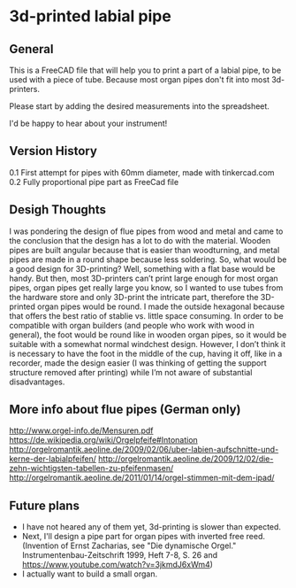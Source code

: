 # 3d-printed labial pipe

## General
This is a FreeCAD file that will help you to print a part of a labial pipe, to be used with a piece of tube. Because most organ pipes don't fit into most 3d-printers.

Please start by adding the desired measurements into the spreadsheet.

I'd be happy to hear about your instrument!

## Version History
0.1 First attempt for pipes with 60mm diameter, made with tinkercad.com <br>
0.2 Fully proportional pipe part as FreeCad file

## Desigh Thoughts
I was pondering the design of flue pipes from wood and metal and came to the conclusion that the design has a lot to do with the material. Wooden pipes are built angular because that is easier than woodturning, and metal pipes are made in a round shape because less soldering. So, what would be a good design for 3D-printing? Well, something with a flat base would be handy. But then, most 3D-printers can’t print large enough for most organ pipes, organ pipes get really large you know, so I wanted to use tubes from the hardware store and only 3D-print the intricate part, therefore the 3D-printed organ pipes would be round. I made the outside hexagonal because that offers the best ratio of stablie vs. little space consuming.
In order to be compatible with organ builders (and people who work with wood in general), the foot would be round like in wooden organ pipes, so it would be suitable with a somewhat normal windchest design. However, I don’t think it is necessary to have the foot in the middle of the cup, having it off, like in a recorder, made the design easier (I was thinking of getting the support structure removed after printing) while I’m not aware of substantial disadvantages.

## More info about flue pipes (German only)
http://www.orgel-info.de/Mensuren.pdf
https://de.wikipedia.org/wiki/Orgelpfeife#Intonation
http://orgelromantik.aeoline.de/2009/02/06/uber-labien-aufschnitte-und-kerne-der-labialpfeifen/
http://orgelromantik.aeoline.de/2009/12/02/die-zehn-wichtigsten-tabellen-zu-pfeifenmasen/
http://orgelromantik.aeoline.de/2011/01/14/orgel-stimmen-mit-dem-ipad/

## Future plans
* I have not heared any of them yet, 3d-printing is slower than expected.
* Next, I'll design a pipe part for organ pipes with inverted free reed. (Invention of Ernst Zacharias, see "Die dynamische Orgel." Instrumentenbau-Zeitschrift 1999, Heft 7-8, S. 26 and https://www.youtube.com/watch?v=3jkmdJ6xWm4)
* I actually want to build a small organ.
